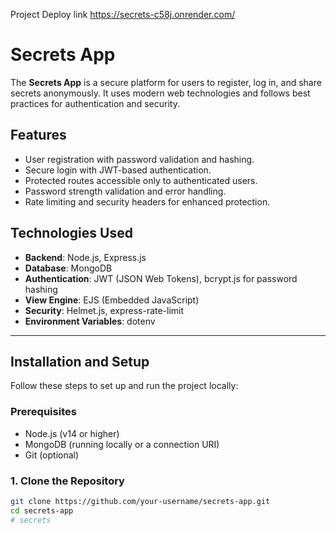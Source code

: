 Project Deploy link https://secrets-c58j.onrender.com/
# Secrets App

The **Secrets App** is a secure platform for users to register, log in, and share secrets anonymously. It uses modern web technologies and follows best practices for authentication and security.

## Features
- User registration with password validation and hashing.
- Secure login with JWT-based authentication.
- Protected routes accessible only to authenticated users.
- Password strength validation and error handling.
- Rate limiting and security headers for enhanced protection.

## Technologies Used
- **Backend**: Node.js, Express.js
- **Database**: MongoDB
- **Authentication**: JWT (JSON Web Tokens), bcrypt.js for password hashing
- **View Engine**: EJS (Embedded JavaScript)
- **Security**: Helmet.js, express-rate-limit
- **Environment Variables**: dotenv

---

## Installation and Setup

Follow these steps to set up and run the project locally:

### Prerequisites
- Node.js (v14 or higher)
- MongoDB (running locally or a connection URI)
- Git (optional)

### 1. Clone the Repository
```bash
git clone https://github.com/your-username/secrets-app.git
cd secrets-app
# secrets

